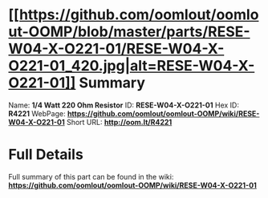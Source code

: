 
[[https://github.com/oomlout/oomlout-OOMP/blob/master/parts/RESE-W04-X-O221-01/RESE-W04-X-O221-01_420.jpg|alt=RESE-W04-X-O221-01]] 
Summary
=================

Name: __1/4 Watt 220 Ohm Resistor__
ID: __RESE-W04-X-O221-01__
Hex ID: __R4221__
WebPage: __https://github.com/oomlout/oomlout-OOMP/wiki/RESE-W04-X-O221-01__
Short URL: __http://oom.lt/R4221__

Full Details
==========================
Full summary of this part can be found in the wiki:   
__https://github.com/oomlout/oomlout-OOMP/wiki/RESE-W04-X-O221-01__   

